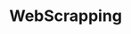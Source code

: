 # WebScrapping
<!-- 
Getting the last ten soccer players winners of the following page:
https://en.wikipedia.org/wiki/World_Soccer_(magazine)
-->